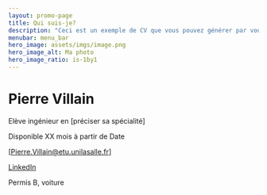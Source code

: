 ```yaml
---
layout: promo-page
title: Qui suis-je?
description: "Ceci est un exemple de CV que vous pouvez générer par vous-même"
menubar: menu_bar
hero_image: assets/imgs/image.png
hero_image_alt: Ma photo
hero_image_ratio: is-1by1
---
```


# Pierre Villain
Elève ingénieur en [préciser sa spécialité]


Disponible XX mois à partir de Date

[Pierre.Villain@etu.unilasalle.fr]

[LinkedIn](https://www.linkedin.com/in/Prenom.Nom)

Permis B, voiture

